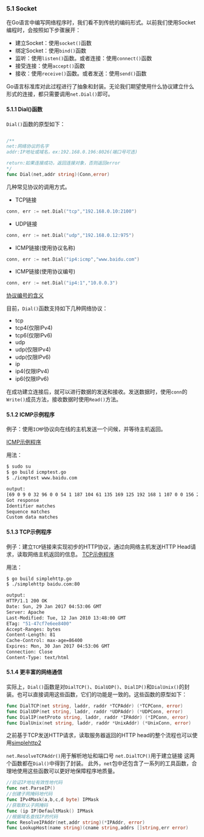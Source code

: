 ### 5.1 Socket
在Go语言中编写网络程序时，我们看不到传统的编码形式。以前我们使用Socket编程时，会按照如下步骤展开：
* 建立Socket：使用`socket()`函数
* 绑定Socket：使用`bind()`函数
* 监听：使用`listen()`函数。或者连接：使用`connect()`函数
* 接受连接：使用`accept()`函数
* 接收：使用`receive()`函数。或者发送：使用`send()`函数

Go语言标准库对此过程进行了抽象和封装。无论我们期望使用什么协议建立什么形式的连接，都只需要调用`net.Dial()`即可。


#### 5.1.1 Dial()函数
`Dial()`函数的原型如下：
```go

/**
net:网络协议的名字
addr:IP地址或域名，ex:192.168.0.196:8026(端口号可选)

return:如果连接成功，返回连接对象，否则返回error
*/
func Dial(net,addr string)(Conn,error)
```

几种常见协议的调用方式。
* TCP链接
```go
conn, err := net.Dial("tcp","192.168.0.10:2100")
```
* UDP链接
```go
conn, err := net.Dial("udp","192.168.0.12:975")
```
* ICMP链接(使用协议名称)
```go
conn, err := net.Dial("ip4:icmp","www.baidu.com")
```
* ICMP链接(使用协议编号)
```go
conn, err := net.Dial("ip4:1","10.0.0.3")
```

[协议编号的含义](http://www.iana.org/assignments/protocol-numbers/protocol-numbers.xml)


目前，`Dial()`函数支持如下几种网络协议：
* tcp
* tcp4(仅限IPv4)
* tcp6(仅限IPv6)
* udp
* udp(仅限IPv4)
* udp(仅限IPv6)
* ip
* ip4(仅限IPv4)
* ip6(仅限IPv6)

在成功建立连接后，就可以进行数据的发送和接收。发送数据时，使用`conn`的`Write()`成员方法，接收数据时使用`Read()`方法。

#### 5.1.2 ICMP示例程序

例子：使用`ICMP`协议向在线的主机发送一个问候，并等待主机返回。

[ICMP示例程序](https://github.com/Lynn--/TheGoProgrammingLanguage/blob/master/code/icmptest.go)

用法：
```bash
$ sudo su
$ go build icmptest.go
$ ./icmptest www.baidu.com

output:
[69 0 9 0 32 96 0 0 54 1 187 104 61 135 169 125 192 168 1 107 0 0 156 205 0 13 0 37 99]
Got response
Identifier matches
Sequence matches
Custom data matches
```

#### 5.1.3 TCP示例程序

例子：建立`TCP`链接来实现初步的HTTP协议，通过向网络主机发送HTTP Head请求，读取网络主机返回的信息。
[TCP示例程序](https://github.com/Lynn--/TheGoProgrammingLanguage/blob/master/code/simplehttp.go)

用法：
```bash
$ go build simplehttp.go
$ ./simplehttp baidu.com:80

output:
HTTP/1.1 200 OK
Date: Sun, 29 Jan 2017 04:53:06 GMT
Server: Apache
Last-Modified: Tue, 12 Jan 2010 13:48:00 GMT
ETag: "51-47cf7e6ee8400"
Accept-Ranges: bytes
Content-Length: 81
Cache-Control: max-age=86400
Expires: Mon, 30 Jan 2017 04:53:06 GMT
Connection: Close
Content-Type: text/html
```

#### 5.1.4 更丰富的网络通信
实际上，`Dial()`函数是对`DialTCP()`、`DialUDP()`、`DialIP()`和`DialUnix()`的封装。也可以直接调用这些函数，它们的功能是一致的。这些函数的原型如下：
```go
func DialTCP(net string, laddr, raddr *TCPAddr) (*TCPConn, error) 
func DialUDP(net string, laddr, raddr *UDPAddr) (*UDPConn, error) 
func DialIP(netProto string, laddr, raddr *IPAddr) (*IPConn, error) 
func DialUnix(net string, laddr, raddr *UnixAddr) (*UnixConn, error) 
```
之前基于TCP发送HTTP请求，读取服务器返回的HTTP head的整个流程也可以使用[simplehttp2](https://github.com/Lynn--/TheGoProgrammingLanguage/blob/master/code/simplehttp2.go)

`net.ResolveTCPAddr()`用于解析地址和端口号
`net.DialTCP()`用于建立链接
这两个函数都在`Dial()`中得到了封装。
此外，`net`包中还包含了一系列的工具函数，合理地使用这些函数可以更好地保障程序地质量。
```go
//验证IP地址有效性地代码
func net.ParseIP()
//创建子网掩码地代码
func IPv4Mask(a,b,c,d byte) IPMask
//获取默认子网掩码
func (ip IP)DefaultMask() IPMask
//根据域名查找IP的代码
func ResolveIPAddr(net,addr string)(*IPAddr, error)
func LookupHost(name string)(cname string,addrs []string,err error)
```